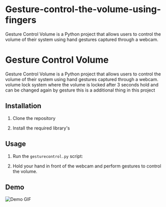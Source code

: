 # Gesture-control-the-volume-using-fingers
Gesture Control Volume is a Python project that allows users to control the volume of their system using hand gestures captured through a webcam.

# Gesture Control Volume

Gesture Control Volume is a Python project that allows users to control the volume of their system using hand gestures captured through a webcam.
volume lock system where the volume is locked after 3 seconds hold and can be changed again by gesture this is a additional thing in this project

## Installation

1. Clone the repository

2. Install the required library's
   

## Usage

1. Run the `gesturecontrol.py` script:


2. Hold your hand in front of the webcam and perform gestures to control the volume.

## Demo

![Demo GIF](demo_gesture.gif)





